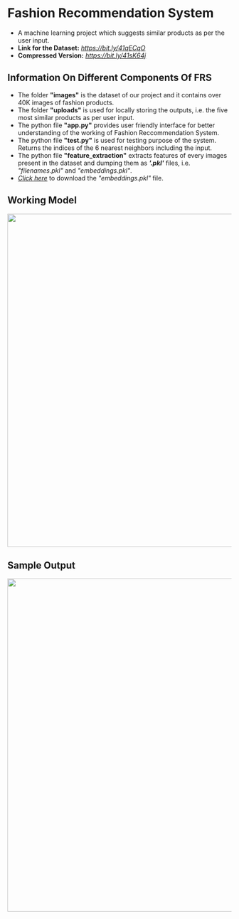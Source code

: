 # Fashion Recommendation System
- A machine learning project which suggests similar products as per the user input.
- **Link for the Dataset:** *https://bit.ly/41qECqO*
- **Compressed Version:** *https://bit.ly/41sK64j*

## Information On Different Components Of FRS
- The folder **"images"** is the dataset of our project and it contains over 40K images of fashion products.
- The folder **"uploads"** is used for locally storing the outputs, i.e. the five most similar products as per user input.
- The python file **"app.py"** provides user friendly interface for better understanding of the working of Fashion Reccommendation System.
- The python file **"test.py"** is used for testing purpose of the system. Returns the indices of the 6 nearest neighbors including the input.
- The python file **"feature_extraction"** extracts features of every images present in the  dataset and dumping them as ***'.pkl'*** files, i.e. *"filenames.pkl"* and *"embeddings.pkl"*.
- [*Click here*](https://mega.nz/file/kKwXyRpR#8vS_Svmlin0iI3O4NNlwARP8oPIluiJNrGgRTCcxat4) to download the *"embeddings.pkl"* file.


## Working Model
<img src="https://i.imgur.com/km9IBmJ.png" width="750">

## Sample Output
<img src="https://i.imgur.com/eti33wd.png" width="750">
